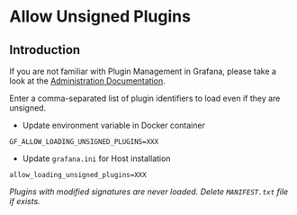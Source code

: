 # Allow Unsigned Plugins

## Introduction

If you are not familiar with Plugin Management in Grafana, please take a look at the [Administration Documentation](https://grafana.com/docs/grafana/latest/administration/plugin-management/).

Enter a comma-separated list of plugin identifiers to load even if they are unsigned.

- Update environment variable in Docker container

```
GF_ALLOW_LOADING_UNSIGNED_PLUGINS=XXX
```

- Update `grafana.ini` for Host installation

```
allow_loading_unsigned_plugins=XXX
```

_Plugins with modified signatures are never loaded. Delete `MANIFEST.txt` file if exists._

